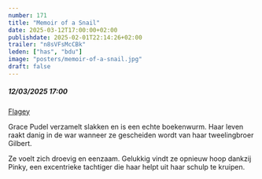 ```yaml
---
number: 171
title: "Memoir of a Snail"
date: 2025-03-12T17:00:00+02:00
publishdate: 2025-02-01T22:14:26+02:00
trailer: "n8sVFsMcCBk"
leden: ["has", "bdu"]
image: "posters/memoir-of-a-snail.jpg"
draft: false
---
```


##### 12/03/2025 17:00

[Flagey](https://www.flagey.be/nl/activity/12448-memoir-of-a-snail-adam-elliot)

Grace Pudel verzamelt slakken en is een echte boekenwurm. Haar leven raakt
danig in de war wanneer ze gescheiden wordt van haar tweelingbroer Gilbert.
<!--more-->
Ze voelt zich droevig en eenzaam. Gelukkig vindt ze opnieuw hoop dankzij
Pinky, een excentrieke tachtiger die haar helpt uit haar schulp te kruipen.

